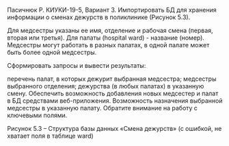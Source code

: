 Пасичнюк Р. КИУКИ-19-5,
Вариант 3. Импортировать БД для хранения информации о сменах дежурств в поликлинике (Рисунок 5.3).

Для медсестры указаны ее имя, отделение и рабочая смена (первая, вторая или третья). Для палаты (hospital ward) - название (номер). Медсестры могут работать в разных палатах, в одной палате может быть более одной медсестры.

Сформировать запросы и вывести результаты:

перечень палат, в которых дежурит выбранная медсестра;
медсестры выбранного отделения;
дежурства (в любых палатах) в указанную смену.
Обеспечить возможность добавления новых медсестер и палат в БД средствами веб-приложения. Возможность назначения выбранной медсестры в указанную палату. Обратите внимание на работу с ключевыми полями.


Рисунок 5.3 – Структура базы данных «Смена дежурств» (с ошибкой, не хватает поля в таблице ward)